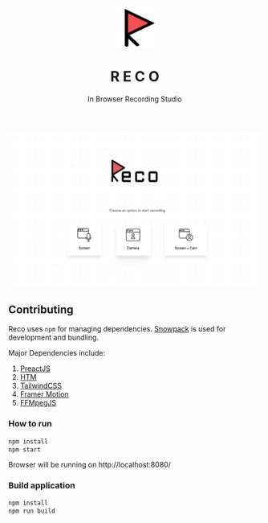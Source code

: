 <div align="center">
  <header>
    <img src="public/android-chrome-192x192.png" height="80" alt="Screenshot of Reco">
    <h1>R E C O</h1>
    <p>In Browser Recording Studio</p>
  </header>
  <img src="assets/ss.png" alt="Screenshot of Reco">
</div>


## Contributing

Reco uses `npm` for managing dependencies. [Snowpack](https://www.snowpack.dev/) is used for development and bundling.

Major Dependencies include:

1. [PreactJS](https://preactjs.com/)
1. [HTM](https://github.com/developit/htm)
1. [TailwindCSS](https://tailwindcss.com/)
1. [Framer Motion](https://www.framer.com/motion/)
1. [FFMpegJS](https://github.com/Kagami/ffmpeg.js/)

### How to run

```
npm install
npm start
```

Browser will be running on http://localhost:8080/

### Build application

```
npm install
npm run build
```